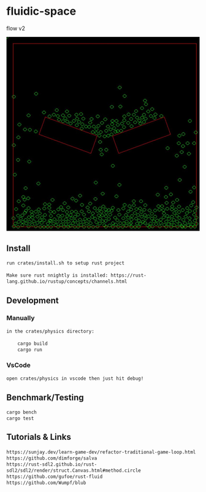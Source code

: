 # fluidic-space
flow v2

![](img.jpg)

## Install

    run crates/install.sh to setup rust project

    Make sure rust nnightly is installed: https://rust-lang.github.io/rustup/concepts/channels.html

## Development

### Manually

    in the crates/physics directory:

        cargo build
        cargo run

### VsCode

    open crates/physics in vscode then just hit debug!

## Benchmark/Testing

    cargo bench
    cargo test

## Tutorials & Links

    https://sunjay.dev/learn-game-dev/refactor-traditional-game-loop.html
    https://github.com/dimforge/salva
    https://rust-sdl2.github.io/rust-sdl2/sdl2/render/struct.Canvas.html#method.circle
    https://github.com/gufoe/rust-fluid
    https://github.com/Wumpf/blub
    